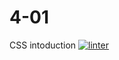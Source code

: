 # 4-01
CSS intoduction
[![linter](https://github.com/Mateo-Ugarte/4-01/workflows/linter/badge.svg)](https://github.com/marketplace/actions/super-linter)         

